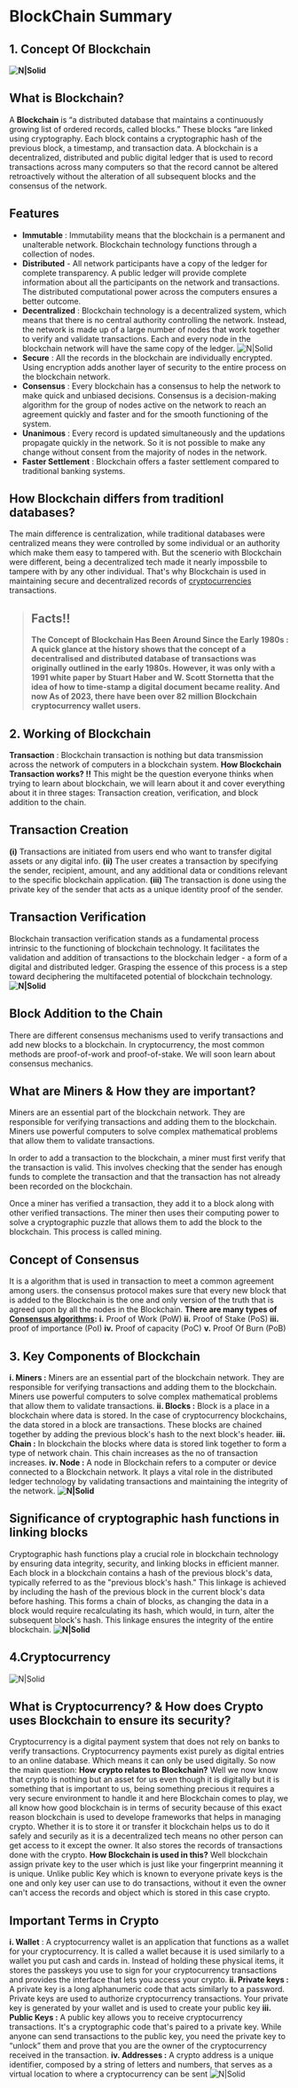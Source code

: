# **BlockChain Summary**
## **1. Concept Of Blockchain**

**![N|Solid](https://png.pngtree.com/png-clipart/20230128/original/pngtree-blockchain-vector-transparent-image-png-image_8933372.png)**

## What is Blockchain?
A **Blockchain** is “a distributed database that maintains a continuously growing list of ordered records, called blocks.” These blocks “are linked using cryptography. Each block contains a cryptographic hash of the previous block, a timestamp, and transaction data.
A blockchain is a decentralized, distributed and public digital ledger that is used to record transactions across many computers so that the record cannot be altered retroactively without the alteration of all subsequent blocks and the consensus of the network.

## Features

- **Immutable** : Immutability means that the blockchain is a permanent and unalterable network. Blockchain technology functions through a collection of nodes.
- **Distributed** - All network participants have a copy of the ledger for complete transparency. A public ledger will provide complete information about all the participants on the network and transactions. The distributed computational power across the computers ensures a better outcome. 
- **Decentralized** : Blockchain technology is a decentralized system, which means that there is no central authority controlling the network. Instead, the network is made up of a large number of nodes that work together to verify and validate transactions. Each and every node in the blockchain network will have the same copy of the ledger.
![N|Solid](https://media.geeksforgeeks.org/wp-content/uploads/20200108141104/geeksforgeeks21.jpg)
- **Secure** : All the records in the blockchain are individually encrypted. Using encryption adds another layer of security to the entire process on the blockchain network.
- **Consensus** : Every blockchain has a consensus to help the network to make quick and unbiased decisions. Consensus is a decision-making algorithm for the group of nodes active on the network to reach an agreement quickly and faster and for the smooth functioning of the system.
- **Unanimous** : Every record is updated simultaneously and the updations propagate quickly in the network. So it is not possible to make any change without consent from the majority of nodes in the network.
- **Faster Settlement** : Blockchain offers a faster settlement compared to traditional banking systems.


## How Blockchain differs from traditionl databases?
The main difference is centralization, while traditional databases were centralized means they were controlled by some individual or an authority which make them easy to tampered with. But the scenerio with Blockchain were different, being a decentralized tech made it nearly impossbile to tampere with by any other individual. That's why Blockchain is used in maintaining secure and decentralized records of [cryptocurrencies](https://www.geeksforgeeks.org/what-is-a-cryptocurrency/) transactions. 

> ## **Facts!!** 
>  **The Concept of Blockchain Has Been Around Since the Early 1980s : A quick glance at the history shows that the concept of a decentralised and distributed database of transactions was originally outlined in the early 1980s. However, it was only with a 1991 white paper by Stuart Haber and W. Scott Stornetta that the idea of how to time-stamp a digital document became reality. 
>And now As of 2023, there have been over 82 million Blockchain cryptocurrency wallet users.**


## **2. Working of Blockchain**
**Transaction** : Blockchain transaction is nothing but data transmission across the network of computers in a blockchain system.
**How Blockchain Transaction works? !!**
This might be the question everyone thinks when trying to learn about blockchain, we will learn about it and cover everything about it in three stages: Transaction creation, verification, and block addition to the chain.
## Transaction Creation
**(i)** Transactions are initiated from users end who want to transfer digital assets or any digital info.
**(ii)** The user creates a transaction by specifying the sender, recipient, amount, and any additional data or conditions relevant to the specific blockchain application.
**(iii)** The transaction is done using the private key of the sender that acts as a unique identity proof of the sender.
## Transaction Verification
Blockchain transaction verification stands as a fundamental process intrinsic to the functioning of blockchain technology.
It facilitates the validation and addition of transactions to the blockchain ledger - a form of a digital and distributed ledger. Grasping the essence of this process is a step toward deciphering the multifaceted potential of blockchain technology.
**![N|Solid](https://s3.cointelegraph.com/storage/uploads/view/9f3e567803b4c29aaf63c50bf50fe946.png)**
## Block Addition to the Chain
There are different consensus mechanisms used to verify transactions and add new blocks to a blockchain. In cryptocurrency, the most common methods are proof-of-work and proof-of-stake.
We will soon learn about consensus mechanics.
## What are Miners & How they are important?
Miners are an essential part of the blockchain network. They are responsible for verifying transactions and adding them to the blockchain. Miners use powerful computers to solve complex mathematical problems that allow them to validate transactions.

In order to add a transaction to the blockchain, a miner must first verify that the transaction is valid. This involves checking that the sender has enough funds to complete the transaction and that the transaction has not already been recorded on the blockchain.

Once a miner has verified a transaction, they add it to a block along with other verified transactions. The miner then uses their computing power to solve a cryptographic puzzle that allows them to add the block to the blockchain. This process is called mining.
## Concept of Consensus
It is a algorithm that is used in transaction to meet a common agreement among users.
the consensus protocol makes sure that every new block that is added to the Blockchain is the one and only version of the truth that is agreed upon by all the nodes in the Blockchain.
**There are many types of [Consensus algorithms](https://www.geeksforgeeks.org/consensus-algorithms-in-blockchain/):**
**i.** Proof of Work (PoW)
**ii.** Proof of Stake (PoS)
**iii.** proof of importance (PoI)
**iv.** Proof of capacity (PoC)
**v.** Proof Of Burn (PoB)
## **3. Key Components of Blockchain**
**i. Miners :** Miners are an essential part of the blockchain network. They are responsible for verifying transactions and adding them to the blockchain. Miners use powerful computers to solve complex mathematical problems that allow them to validate transactions.
**ii. Blocks :** Block is a place in a blockchain where data is stored. In the case of cryptocurrency blockchains, the data stored in a block are transactions. These blocks are chained together by adding the previous block's hash to the next block's header.
**iii. Chain :** In blockchain the blocks where data is stored link together to form a type of network chain. This chain increases as the no of transaction increases.
**iv. Node :** A node in Blockchain refers to a computer or device connected to a Blockchain network. It plays a vital role in the distributed ledger technology by validating transactions and maintaining the integrity of the network.
**![N|Solid](https://kalkinemedia.com/storage/uploads/original/1602671632_5f86d410255c3_mceclip0.png)**
## Significance of cryptographic hash functions in linking blocks
Cryptographic hash functions play a crucial role in blockchain technology by ensuring data integrity, security, and linking blocks in efficient manner.
Each block in a blockchain contains a hash of the previous block's data, typically referred to as the "previous block's hash." This linkage is achieved by including the hash of the previous block in the current block's data before hashing. This forms a chain of blocks, as changing the data in a block would require recalculating its hash, which would, in turn, alter the subsequent block's hash. This linkage ensures the integrity of the entire blockchain.
**![N|Solid](https://hackernoon.imgix.net/images/BYWRsHWtmGOUC5N4fwNhMqohMAC3-g893iox.jpeg)**
## **4.Cryptocurrency**
![N|Solid](https://www.wallstreetmojo.com/wp-content/uploads/2018/01/Cryptocurrency-1.jpg.webp)
## What is Cryptocurrency? & How does Crypto uses Blockchain to ensure its security?
Cryptocurrency is a digital payment system that does not rely on banks to verify transactions. Cryptocurrency payments exist purely as digital entries to an online database. Which means it can only be used digitally.
So now the main question: **How crypto relates to Blockchain?**
Well we now know that crypto is nothing but an asset for us even though it is digitally but it is something that is important to us, being something precious it requires a very secure environment to handle it and here Blockchain comes to play, we all know how good blockchain is in terms of security because of this exact reason blockchain is used to develope frameworks that helps in managing crypto. Whether it is to store it or transfer it blockchain helps us to do it safely and securily as it is a decentralized tech means no other person can get access to it except the owner. It also stores the records of transactions done with the crypto.
**How Blockchain is used in this?**
Well blockchain assign private key to the user which is just like your fingerprint meanning it is unique. Unlike public Key which is known to everyone private keys is the one and only key user can use to do transactions, without it even the owner can't access the records and object which is stored in this case crypto. 
## Important Terms in Crypto
**i. Wallet** : A cryptocurrency wallet is an application that functions as a wallet for your cryptocurrency. It is called a wallet because it is used similarly to a wallet you put cash and cards in. Instead of holding these physical items, it stores the passkeys you use to sign for your cryptocurrency transactions and provides the interface that lets you access your crypto.
**ii. Private keys :** A private key is a long alphanumeric code that acts similarly to a password. Private keys are used to authorize cryptocurrency transactions. Your private key is generated by your wallet and is used to create your public key
**iii. Public Keys :** A public key allows you to receive cryptocurrency transactions. It's a cryptographic code that's paired to a private key. While anyone can send transactions to the public key, you need the private key to “unlock” them and prove that you are the owner of the cryptocurrency received in the transaction.
**iv. Addresses :** A crypto address is a unique identifier, composed by a string of letters and numbers, that serves as a virtual location to where a cryptocurrency can be sent
![N|Solid](https://cdn1.technologyevaluation.com/getattachment/a16365ee-33c4-5d00-83b8-600370329b90/shutterstock_773006656-cryptocurrency-blockchain-laptop-connected.png?source=tw2&ext=.png&width=500&height=250)
